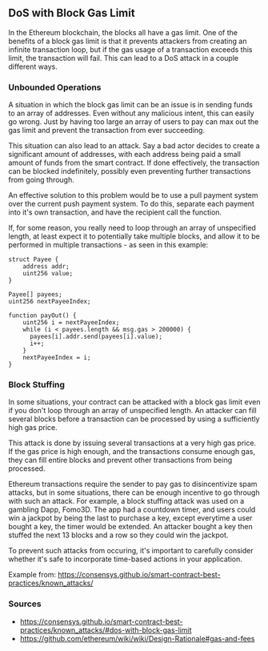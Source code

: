 ## DoS with Block Gas Limit

In the Ethereum blockchain, the blocks all have a gas limit. One of the benefits of a block gas limit is that it prevents attackers from creating an infinite transaction loop, but if the gas usage of a transaction exceeds this limit, the transaction will fail. This can lead to a DoS attack in a couple different ways.

### Unbounded Operations

A situation in which the block gas limit can be an issue is in sending funds to an array of addresses. Even without any malicious intent, this can easily go wrong. Just by having too large an array of users to pay can max out the gas limit and prevent the transaction from ever succeeding. 

This situation can also lead to an attack. Say a bad actor decides to create a significant amount of addresses, with each address being paid a small amount of funds from the smart contract. If done effectively, the transaction can be blocked indefinitely, possibly even preventing further transactions from going through.

An effective solution to this problem would be to use a pull payment system over the current push payment system. To do this, separate each payment into it's own transaction, and have the recipient call the function.

If, for some reason, you really need to loop through an array of unspecified length, at least expect it to potentially take multiple blocks, and allow it to be performed in multiple transactions - as seen in this example:

```
struct Payee {
    address addr;
    uint256 value;
}

Payee[] payees;
uint256 nextPayeeIndex;

function payOut() {
    uint256 i = nextPayeeIndex;
    while (i < payees.length && msg.gas > 200000) {
      payees[i].addr.send(payees[i].value);
      i++;
    }
    nextPayeeIndex = i;
}
```

### Block Stuffing

In some situations, your contract can be attacked with a block gas limit even if you don't loop through an array of unspecified length. An attacker can fill several blocks before a transaction can be processed by using a sufficiently high gas price.

This attack is done by issuing several transactions at a very high gas price. If the gas price is high enough, and the transactions consume enough gas, they can fill entire blocks and prevent other transactions from being processed. 

Ethereum transactions require the sender to pay gas to disincentivize spam attacks, but in some situations, there can be enough incentive to go through with such an attack. For example, a block stuffing attack was used on a gambling Dapp, Fomo3D. The app had a countdown timer, and users could win a jackpot by being the last to purchase a key, except everytime a user bought a key, the timer would be extended. An attacker bought a key then stuffed the next 13 blocks and a row so they could win the jackpot.

To prevent such attacks from occuring, it's important to carefully consider whether it's safe to incorporate time-based actions in your application.

Example from: https://consensys.github.io/smart-contract-best-practices/known_attacks/

### Sources

- https://consensys.github.io/smart-contract-best-practices/known_attacks/#dos-with-block-gas-limit
- https://github.com/ethereum/wiki/wiki/Design-Rationale#gas-and-fees